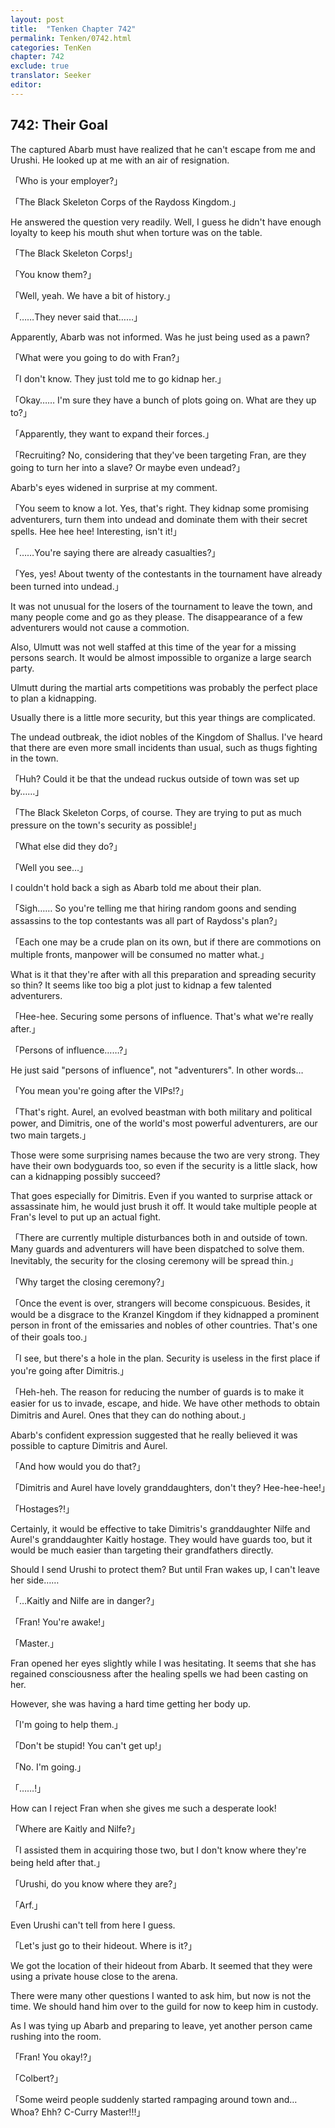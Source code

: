 ```yaml
---
layout: post
title:  "Tenken Chapter 742"
permalink: Tenken/0742.html
categories: TenKen
chapter: 742
exclude: true
translator: Seeker
editor: 
---
```

<h2 id="ch742">742: Their Goal</h2>

<p>The captured Abarb must have realized that he can't escape from me and Urushi. He looked up at me with an air of resignation.</p>

<p>「Who is your employer?」</p>
<p>「The Black Skeleton Corps of the Raydoss Kingdom.」</p>

<p>He answered the question very readily. Well, I guess he didn't have enough loyalty to keep his mouth shut when torture was on the table.</p>

<p>「The Black Skeleton Corps!」</p>
<p>「You know them?」</p>
<p>「Well, yeah. We have a bit of history.」</p>
<p>「……They never said that……」</p>

<p>Apparently, Abarb was not informed. Was he just being used as a pawn?</p>

<p>「What were you going to do with Fran?」</p>
<p>「I don't know. They just told me to go kidnap her.」</p>
<p>「Okay…… I'm sure they have a bunch of plots going on. What are they up to?」</p>
<p>「Apparently, they want to expand their forces.」</p>
<p>「Recruiting? No, considering that they've been targeting Fran, are they going to turn her into a slave? Or maybe even undead?」</p>

<p>Abarb's eyes widened in surprise at my comment.</p>

<p>「You seem to know a lot. Yes, that's right. They kidnap some promising adventurers, turn them into undead and dominate them with their secret spells. Hee hee hee! Interesting, isn't it!」</p>
<p>「……You're saying there are already casualties?」</p>
<p>「Yes, yes! About twenty of the contestants in the tournament have already been turned into undead.」</p>

<p>It was not unusual for the losers of the tournament to leave the town, and many people come and go as they please. The disappearance of a few adventurers would not cause a commotion.</p>

<p>Also, Ulmutt was not well staffed at this time of the year for a missing persons search. It would be almost impossible to organize a large search party.</p>

<p>Ulmutt during the martial arts competitions was probably the perfect place to plan a kidnapping.</p>

<p>Usually there is a little more security, but this year things are complicated.</p>

<p>The undead outbreak, the idiot nobles of the Kingdom of Shallus. I've heard that there are even more small incidents than usual, such as thugs fighting in the town.</p>

<p>「Huh? Could it be that the undead ruckus outside of town was set up by……」</p>
<p>「The Black Skeleton Corps, of course. They are trying to put as much pressure on the town's security as possible!」</p>
<p>「What else did they do?」</p>
<p>「Well you see…」</p>

<p>I couldn't hold back a sigh as Abarb told me about their plan.</p>

<p>「Sigh…… So you're telling me that hiring random goons and sending assassins to the top contestants was all part of Raydoss's plan?」</p>
<p>「Each one may be a crude plan on its own, but if there are commotions on multiple fronts, manpower will be consumed no matter what.」</p>

<p>What is it that they're after with all this preparation and spreading security so thin? It seems like too big a plot just to kidnap a few talented adventurers.</p>

<p>「Hee-hee. Securing some persons of influence. That's what we're really after.」</p>
<p>「Persons of influence……?」</p>

<p>He just said "persons of influence", not "adventurers". In other words…</p>

<p>「You mean you're going after the VIPs!?」</p>
<p>「That's right. Aurel, an evolved beastman with both military and political power, and Dimitris, one of the world's most powerful adventurers, are our two main targets.」</p>

<p>Those were some surprising names because the two are very strong. They have their own bodyguards too, so even if the security is a little slack, how can a kidnapping possibly succeed?</p>

<p>That goes especially for Dimitris. Even if you wanted to surprise attack or assassinate him, he would just brush it off. It would take multiple people at Fran's level to put up an actual fight.</p>

<p>「There are currently multiple disturbances both in and outside of town. Many guards and adventurers will have been dispatched to solve them. Inevitably, the security for the closing ceremony will be spread thin.」</p>
<p>「Why target the closing ceremony?」</p>
<p>「Once the event is over, strangers will become conspicuous. Besides, it would be a disgrace to the Kranzel Kingdom if they kidnapped a prominent person in front of the emissaries and nobles of other countries. That's one of their goals too.」</p>
<p>「I see, but there's a hole in the plan. Security is useless in the first place if you're going after Dimitris.」</p>
<p>「Heh-heh. The reason for reducing the number of guards is to make it easier for us to invade, escape, and hide. We have other methods to obtain Dimitris and Aurel. Ones that they can do nothing about.」</p>

<p>Abarb's confident expression suggested that he really believed it was possible to capture Dimitris and Aurel.</p>

<p>「And how would you do that?」</p>
<p>「Dimitris and Aurel have lovely granddaughters, don't they? Hee-hee-hee!」</p>
<p>「Hostages?!」</p>

<p>Certainly, it would be effective to take Dimitris's granddaughter Nilfe and Aurel's granddaughter Kaitly hostage. They would have guards too, but it would be much easier than targeting their grandfathers directly.</p>

<p>Should I send Urushi to protect them? But until Fran wakes up, I can't leave her side……</p>

<p>「…Kaitly and Nilfe are in danger?」</p>
<p>「Fran! You're awake!」</p>
<p>「Master.」</p>

<p>Fran opened her eyes slightly while I was hesitating. It seems that she has regained consciousness after the healing spells we had been casting on her.</p>

<p>However, she was having a hard time getting her body up.</p>

<p>「I'm going to help them.」</p>
<p>「Don't be stupid! You can't get up!」</p>
<p>「No. I'm going.」</p>
<p>「……!」</p>

<p>How can I reject Fran when she gives me such a desperate look!</p>

<p>「Where are Kaitly and Nilfe?」</p>
<p>「I assisted them in acquiring those two, but I don't know where they're being held after that.」</p>
<p>「Urushi, do you know where they are?」</p>
<p>「Arf.」</p>

<p>Even Urushi can't tell from here I guess.</p>

<p>「Let's just go to their hideout. Where is it?」</p>

<p>We got the location of their hideout from Abarb. It seemed that they were using a private house close to the arena.</p>

<p>There were many other questions I wanted to ask him, but now is not the time. We should hand him over to the guild for now to keep him in custody.</p>

<p>As I was tying up Abarb and preparing to leave, yet another person came rushing into the room.</p>

<p>「Fran! You okay!?」</p>
<p>「Colbert?」</p>
<p>「Some weird people suddenly started rampaging around town and… Whoa? Ehh? C-Curry Master!!!」</p>



